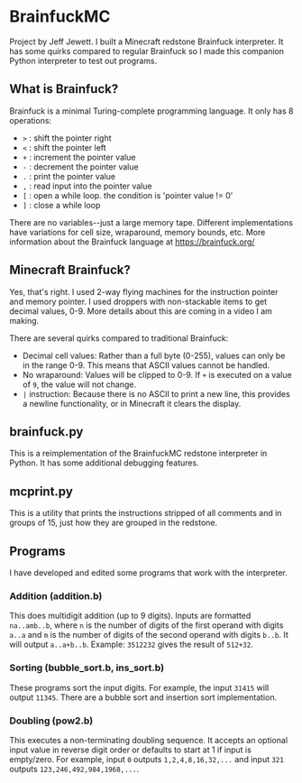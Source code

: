 # BrainfuckMC

Project by Jeff Jewett. I built a Minecraft redstone Brainfuck interpreter. It has some quirks compared to regular Brainfuck so I made this companion Python interpreter to test out programs.

## What is Brainfuck?

Brainfuck is a minimal Turing-complete programming language. It only has 8 operations:
- `>` : shift the pointer right
- `<` : shift the pointer left
- `+` : increment the pointer value
- `-` : decrement the pointer value
- `.` : print the pointer value
- `,` : read input into the pointer value
- `[` : open a while loop. the condition is 'pointer value != 0'
- `]` : close a while loop

There are no variables--just a large memory tape. Different implementations have variations for cell size, wraparound, memory bounds, etc. More information about the Brainfuck language at https://brainfuck.org/

## Minecraft Brainfuck?

Yes, that's right. I used 2-way flying machines for the instruction pointer and memory pointer. I used droppers with non-stackable items to get decimal values, 0-9. More details about this are coming in a video I am making.

There are several quirks compared to traditional Brainfuck:
- Decimal cell values: Rather than a full byte (0-255), values can only be in the range 0-9. This means that ASCII values cannot be handled. 
- No wraparound: Values will be clipped to 0-9. If `+` is executed on a value of `9`, the value will not change.
- `|` instruction: Because there is no ASCII to print a new line, this provides a newline functionality, or in Minecraft it clears the display.

## brainfuck.py

This is a reimplementation of the BrainfuckMC redstone interpreter in Python. It has some additional debugging features.

## mcprint.py

This is a utility that prints the instructions stripped of all comments and in groups of 15, just how they are grouped in the redstone.

## Programs

I have developed and edited some programs that work with the interpreter.

### Addition (addition.b)

This does multidigit addition (up to 9 digits). Inputs are formatted `na..amb..b`, where `n` is the number of digits of the first operand with digits `a..a` and `m` is the number of digits of the second operand with digits `b..b`. It will output `a..a+b..b`. Example: `3512232` gives the result of `512+32`.

### Sorting (bubble_sort.b, ins_sort.b)

These programs sort the input digits. For example, the input `31415` will output `11345`. There are a bubble sort and insertion sort implementation.

### Doubling (pow2.b)

This executes a non-terminating doubling sequence. It accepts an optional input value in reverse digit order or defaults to start at 1 if input is empty/zero. For example, input `0` outputs `1,2,4,8,16,32,...` and input `321` outputs `123,246,492,984,1968,...`.